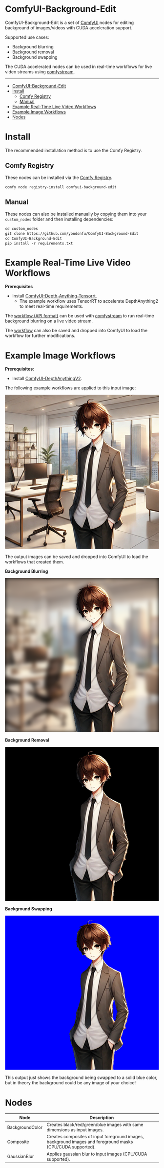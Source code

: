 # ComfyUI-Background-Edit

ComfyUI-Background-Edit is a set of [ComfyUI](https://www.comfy.org/) nodes for editing background of images/videos with CUDA acceleration support.

Supported use cases:

- Background blurring
- Background removal
- Background swapping

The CUDA accelerated nodes can be used in real-time workflows for live video streams using [comfystream](https://github.com/yondonfu/comfystream).

--- 

- [ComfyUI-Background-Edit](#comfyui-background-edit)
- [Install](#install)
  - [Comfy Registry](#comfy-registry)
  - [Manual](#manual)
- [Example Real-Time Live Video Workflows](#example-real-time-live-video-workflows)
- [Example Image Workflows](#example-image-workflows)
- [Nodes](#nodes)

# Install

The recommended installation method is to use the Comfy Registry.

## Comfy Registry

These nodes can be installed via the [Comfy Registry](https://registry.comfy.org/nodes/comfyui-background-edit).

```
comfy node registry-install comfyui-background-edit
```

## Manual

These nodes can also be installed manually by copying them into your `custom_nodes` folder and then installing dependencies:

```
cd custom_nodes
git clone https://github.com/yondonfu/ComfyUI-Background-Edit
cd ComfyUI-Background-Edit
pip install -r requirements.txt
```

# Example Real-Time Live Video Workflows

**Prerequisites**

- Install [ComfyUI-Depth-Anything-Tensorrt](https://github.com/yuvraj108c/ComfyUI-Depth-Anything-Tensorrt).
  - The example workflow uses TensorRT to accelerate DepthAnything2 to meet real-time requirements.

The [workflow (API format)](https://github.com/yondonfu/comfystream/blob/main/workflows/depth-bg-blur-gpu-workflow.json) can be used with [comfystream](https://github.com/yondonfu/comfystream) to run real-time background blurring on a live video stream.

The [workflow](./examples/realtime-depth-bg-blur-workflow.json) can also be saved and dropped into ComfyUI to load the workflow for further modifications.

# Example Image Workflows 

**Prerequisites**:

- Install [ComfyUI-DepthAnythingV2](https://github.com/kijai/ComfyUI-DepthAnythingV2).

The following example workflows are applied to this input image:

![input](./examples/input.jpg)

The output images can be saved and dropped into ComfyUI to load the workflows that created them.

**Background Blurring**

![depth-bg-blur-output](./examples/depth-bg-blur-output.png)

**Background Removal**

![depth-bg-black-output](./examples/depth-bg-black-output.png)

**Background Swapping**

![depth-bg-blue-output](./examples/depth-bg-blue-output.png)

This output just shows the background being swapped to a solid blue color, but in theory the background could be any image of your choice!

# Nodes

| Node            | Description                                                                                                 |
| --------------- | ----------------------------------------------------------------------------------------------------------- |
| BackgroundColor | Creates black/red/green/blue images with same dimensions as input images.                                   |
| Composite       | Creates composites of input foreground images, background images and foreground masks (CPU/CUDA supported). |
| GaussianBlur    | Applies gaussian blur to input images (CPU/CUDA supported).                                                 |